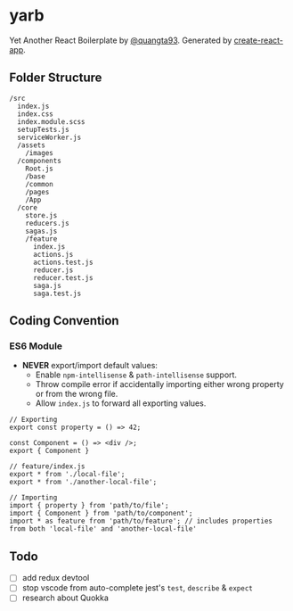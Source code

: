 # yarb
Yet Another React Boilerplate by [@quangta93](https://github.com/quangta93). Generated by [create-react-app](https://facebook.github.io/create-react-app/).

## Folder Structure
```
/src
  index.js
  index.css
  index.module.scss
  setupTests.js
  serviceWorker.js
  /assets
    /images
  /components
    Root.js
    /base
    /common
    /pages
    /App
  /core
    store.js
    reducers.js
    sagas.js
    /feature
      index.js
      actions.js
      actions.test.js
      reducer.js
      reducer.test.js
      saga.js
      saga.test.js
```

## Coding Convention
### ES6 Module
- **NEVER** export/import default values:
  - Enable `npm-intellisense` & `path-intellisense` support.
  - Throw compile error if accidentally importing either wrong property or from the wrong file.
  - Allow `index.js` to forward all exporting values.
```
// Exporting
export const property = () => 42;

const Component = () => <div />;
export { Component }

// feature/index.js
export * from './local-file';
export * from './another-local-file';

// Importing
import { property } from 'path/to/file';
import { Component } from 'path/to/component';
import * as feature from 'path/to/feature'; // includes properties from both 'local-file' and 'another-local-file'
```


## Todo
- [ ] add redux devtool
- [ ] stop vscode from auto-complete jest's `test`, `describe` & `expect`
- [ ] research about Quokka
